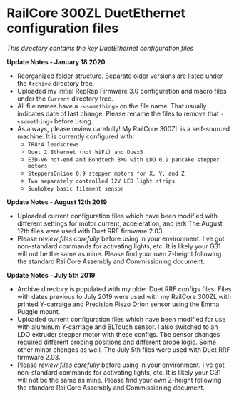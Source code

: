 # RailCore 300ZL DuetEthernet configuration files

*This directory contains the key DuetEthernet configuration files*

**Update Notes - January 18 2020**
- Reorganized folder structure.  Separate older versions are listed under the `Archive` directory tree.
- Uploaded my initial RepRap Firmware 3.0 configuration and macro files under the `Current` directory tree.
- All file names have a `-<something>` on the file name.  That usually indicates date of last change.  Please rename the files to remove that `-<something>` before using.
- As always, please review carefully!  My RailCore 300ZL is a self-sourced machine.  It is currently configured with:
  * `TR8*4 leadscrews`
  * `Duet 2 Ethernet (not WiFi) and Duex5`
  * `E3D-V6 hot-end and Bondtech BMG with LDO 0.9 pancake stepper motors`
  * `SteppersOnline 0.9 stepper motors for X, Y, and Z`
  * `Two separately controlled 12V LED light strips`
  * `Sunhokey basic filament sensor`


**Update Notes - August 12th 2019**
- Uploaded current configuration files which have been modified with different settings for motor current, acceleration, and jerk The August 12th files were used with Duet RRF firmware 2.03.
- Please *review files carefully* before using in your environment.  I've got non-standard commands for activating lights, etc.  It is likely your G31 will not be the same as mine.  Please find your own Z-height following the standard RailCore Assembly and Commissioning document.

**Update Notes - July 5th 2019**
- Archive directory is populated with my older Duet RRF configs files.  Files with dates previous to July 2019 were used with my RailCore 300ZL with printed Y-carraige and Precision Piezo Orion sensor using the Emma Puggle mount.
- Uploaded current configuration files which have been modified for use with aluminum Y-carriage and BLTouch sensor.  I also switched to an LDO extruder stepper motor with these configs.  Tbe sensor changes required different probing positions and different probe logic.  Some other minor changes as well.  The July 5th files were used with Duet RRF firmware 2.03.
- Please *review files carefully* before using in your environment.  I've got non-standard commands for activating lights, etc.  It is likely your G31 will not be the same as mine.  Please find your own Z-height following the standard RailCore Assembly and Commissioning document.
